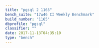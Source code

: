 ```yaml
---
title: "pgsql 2 1165"
bench_suite: "17w46 CI Weekly Benchmark"
build_number: "1165"
dbprofile: "pgsql"
classifier: ""
date: 2017-11-13T04:35:10
type: "bench"
---
```

